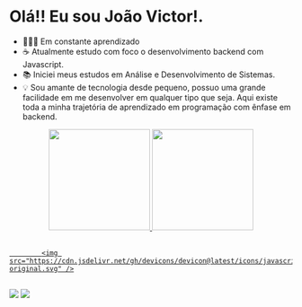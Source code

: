 # Olá!! Eu sou João Victor!.

- 👨🏻‍💻 Em constante aprendizado
- ☕ Atualmente estudo com foco o desenvolvimento backend com Javascript.
- 📚 Iniciei meus estudos em Análise e Desenvolvimento de Sistemas.
- 💡 Sou amante de tecnologia desde pequeno, possuo uma grande facilidade em me desenvolver em qualquer tipo que seja.
Aqui existe toda a minha trajetória de aprendizado em programação com ênfase em backend.

 
<div align="center">
  <a href="https://github.com/joaovictordjl">
  <img height="180em" src="https://github-readme-stats.vercel.app/api?username=joaovictordjl&show_icons=true&theme=dark&include_all_commits=true&count_private=true"/>
  <img height="180em" src="https://github-readme-stats.vercel.app/api/top-langs/?username=joaovictordjl&layout=compact&langs_count=7&theme=dark"/>
</div>
 <div style="display: inline_block"><br>
  

            <img src="https://cdn.jsdelivr.net/gh/devicons/devicon@latest/icons/javascript/javascript-original.svg" />
          
  
  
           
          
  
  
  
 </div>
 

  ##
  
  <div>
      <a href="https://instagram.com/juuuaozin_" target="_blank"><img src="https://img.shields.io/badge/-Instagram-%23E4405F?style=for-the-badge&logo=instagram&logoColor=white" target="_blank"></a>
    <a href="https://www.linkedin.com/in/jo%C3%A3o-victor-9087b9234/" target="_blank"><img src="https://img.shields.io/badge/-LinkedIn-%230077B5?style=for-the-badge&logo=linkedin&logoColor=white" target="_blank"></a> 
    
    
  </div>

<!---
joaovictordjl/joaovictordjl is a ✨ special ✨ repository because its `README.md` (this file) appears on your GitHub profile.
You can click the Preview link to take a look at your changes.
--->
